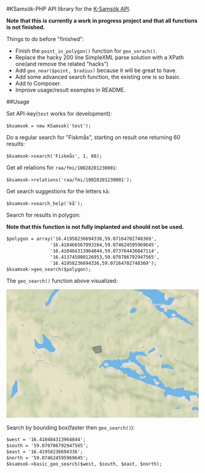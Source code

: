#KSamsök-PHP
API library for the [K-Samsök API][0].

**Note that this is currently a work in progress project and that all functions is not finished.**

Things to do before "finished":
 - Finish the `point_in_polygon()` function for `geo_serach()`.
 - Replace the hacky 200 line SimpleXML parse solution with a XPath one(and remove the related "hacks")
 - Add `geo_near($point, $radius)` because it will be great to have.
 - Add some advanced search function, the existing one is so basic.
 - Add to Composer.
 - Improve usage/result examples in README.

##Usage

Set API-key(`test` works for development):

`$ksamsok = new KSamsok('test');`

Do a regular search for "Fiskmås", starting on result one returning 60 results:

`$ksamsok->search('Fiskmås', 1, 60);`

Get all relations for `raa/fmi/10028201230001`:

`$ksamsok->relations('raa/fmi/10028201230001');`

Get search suggestions for the letters `kå`:

`$ksamsok->search_help('kå');`

Search for results in polygon:

**Note that this function is not fully implanted and should not be used.**

    $polygon = array('16.41958236694336,59.07164702748369',
                    '16.418466567993164,59.074624595969645',
                    '16.410484313964844,59.073764436047114',
                    '16.413745880126953,59.070786792947565',
                    '16.41958236694336,59.07164702748369');
    $ksamsok->geo_search($polygon);

The `geo_search()` function above visualized:

![The geo_search function above visualized on map.](https://raw.githubusercontent.com/Abbe98/ksamsok-php/master/point_in_polygon_map.png)

Search by bounding box(faster then `geo_search()`):
    
    $west = '16.410484313964844';
    $south = '59.070786792947565';
    $east = '16.41958236694336';
    $north = '59.074624595969645';
    $ksamsok->basic_geo_search($west, $south, $east, $north);


[0]: http://www.ksamsok.se/in-english/